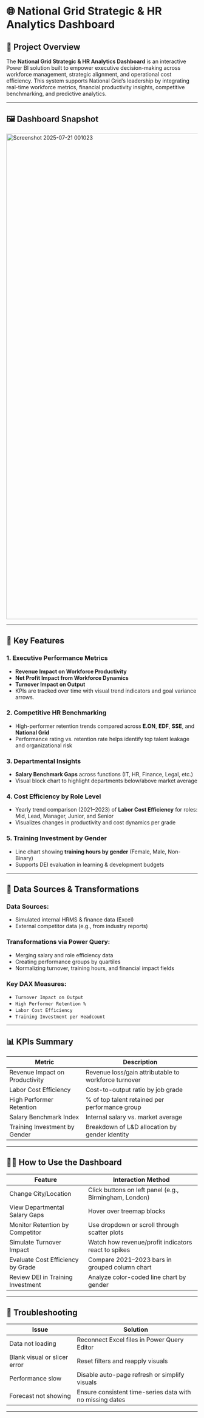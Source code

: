 # 🌐 National Grid Strategic & HR Analytics Dashboard

## 📌 Project Overview

The **National Grid Strategic & HR Analytics Dashboard** is an interactive Power BI solution built to empower executive decision-making across workforce management, strategic alignment, and operational cost efficiency. This system supports National Grid’s leadership by integrating real-time workforce metrics, financial productivity insights, competitive benchmarking, and predictive analytics.

---

## 🖼️ Dashboard Snapshot


<img width="1280" alt="Screenshot 2025-07-21 001023"  src ="https://github.com/user-attachments/assets/a0fe062f-4e73-4f45-833f-a92574f02d26">

---

## 🧭 Key Features

### 1. Executive Performance Metrics
- **Revenue Impact on Workforce Productivity**
- **Net Profit Impact from Workforce Dynamics**
- **Turnover Impact on Output**
- KPIs are tracked over time with visual trend indicators and goal variance arrows.

### 2. Competitive HR Benchmarking
- High-performer retention trends compared across **E.ON**, **EDF**, **SSE**, and **National Grid**
- Performance rating vs. retention rate helps identify top talent leakage and organizational risk

### 3. Departmental Insights
- **Salary Benchmark Gaps** across functions (IT, HR, Finance, Legal, etc.)
- Visual block chart to highlight departments below/above market average

### 4. Cost Efficiency by Role Level
- Yearly trend comparison (2021–2023) of **Labor Cost Efficiency** for roles: Mid, Lead, Manager, Junior, and Senior
- Visualizes changes in productivity and cost dynamics per grade

### 5. Training Investment by Gender
- Line chart showing **training hours by gender** (Female, Male, Non-Binary)
- Supports DEI evaluation in learning & development budgets

---

## 🧰 Data Sources & Transformations

### Data Sources:
- Simulated internal HRMS & finance data (Excel)
- External competitor data (e.g., from industry reports)

### Transformations via Power Query:
- Merging salary and role efficiency data
- Creating performance groups by quartiles
- Normalizing turnover, training hours, and financial impact fields

### Key DAX Measures:
- `Turnover Impact on Output`
- `High Performer Retention %`
- `Labor Cost Efficiency`
- `Training Investment per Headcount`

---

## 📊 KPIs Summary

| Metric                               | Description                                             |
|--------------------------------------|---------------------------------------------------------|
| Revenue Impact on Productivity       | Revenue loss/gain attributable to workforce turnover    |
| Labor Cost Efficiency                | Cost-to-output ratio by job grade                       |
| High Performer Retention             | % of top talent retained per performance group          |
| Salary Benchmark Index               | Internal salary vs. market average                      |
| Training Investment by Gender        | Breakdown of L&D allocation by gender identity          |



---


## 🧑‍🏫 How to Use the Dashboard

| Feature                             | Interaction Method                                      |
|-------------------------------------|----------------------------------------------------------|
| Change City/Location                | Click buttons on left panel (e.g., Birmingham, London)   |
| View Departmental Salary Gaps       | Hover over treemap blocks                               |
| Monitor Retention by Competitor     | Use dropdown or scroll through scatter plots             |
| Simulate Turnover Impact            | Watch how revenue/profit indicators react to spikes      |
| Evaluate Cost Efficiency by Grade   | Compare 2021–2023 bars in grouped column chart           |
| Review DEI in Training Investment   | Analyze color-coded line chart by gender                 |

---


## 🧩 Troubleshooting

| Issue                         | Solution                                                |
|-------------------------------|----------------------------------------------------------|
| Data not loading              | Reconnect Excel files in Power Query Editor             |
| Blank visual or slicer error  | Reset filters and reapply visuals                       |
| Performance slow              | Disable auto-page refresh or simplify visuals           |
| Forecast not showing          | Ensure consistent time-series data with no missing dates|

---



